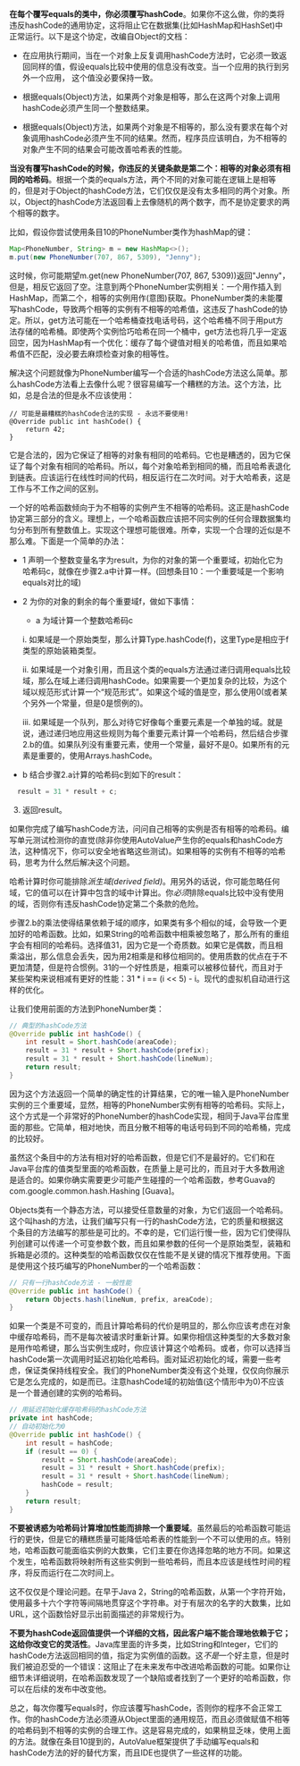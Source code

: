 **在每个覆写equals的类中，你必须覆写hashCode**。如果你不这么做，你的类将违反hashCode的通用协定，这将阻止它在数据集(比如HashMap和HashSet)中正常运行。以下是这个协定，改编自Object的文档：

- 在应用执行期间，当在一个对象上反复调用hashCode方法时，它必须一致返回同样的值，假设equals比较中使用的信息没有改变。当一个应用的执行到另外一个应用， 这个值没必要保持一致。

- 根据equals(Object)方法，如果两个对象是相等，那么在这两个对象上调用hashCode必须产生同一个整数结果。

- 根据equals(Object)方法，如果两个对象是不相等的，那么没有要求在每个对象调用hashCode必须产生不同的结果。然而，程序员应该明白，为不相等的对象产生不同的结果会可能改善哈希表的性能。

**当没有覆写hashCode的时候，你违反的关键条款是第二个：相等的对象必须有相同的哈希码**。根据一个类的equals方法，两个不同的对象可能在逻辑上是相等的，但是对于Object的hashCode方法，它们仅仅是没有太多相同的两个对象。所以，Object的hashCode方法返回看上去像随机的两个数字，而不是协定要求的两个相等的数字。

比如，假设你尝试使用条目10的PhoneNumber类作为hashMap的键：

```java
Map<PhoneNumber, String> m = new HashMap<>(); 
m.put(new PhoneNumber(707, 867, 5309), "Jenny"); 
```
这时候，你可能期望m.get(new PhoneNumber(707, 867, 5309))返回"Jenny"，但是，相反它返回了空。注意到两个PhoneNumber实例相关：一个用作插入到HashMap，而第二个，相等的实例用作(意图)获取。PhoneNumber类的未能覆写hashCode，导致两个相等的实例有不相等的哈希值，这违反了hashCode的协定。所以，get方法可能在一个哈希桶查找电话号码，这个哈希桶不同于用put方法存储的哈希桶。即使两个实例恰巧哈希在同一个桶中，get方法也将几乎一定返回空，因为HashMap有一个优化：缓存了每个键值对相关的哈希值，而且如果哈希值不匹配，没必要去麻烦检查对象的相等性。

解决这个问题就像为PhoneNumber编写一个合适的hashCode方法这么简单。那么hashCode方法看上去像什么呢？很容易编写一个糟糕的方法。这个方法，比如，总是合法的但是永不应该使用：
```
// 可能是最糟糕的hashCode合法的实现 - 永远不要使用! 
@Override public int hashCode() { 
	return 42; 
}
```
它是合法的，因为它保证了相等的对象有相同的哈希码。它也是糟透的，因为它保证了每个对象有相同的哈希码。所以，每个对象哈希到相同的桶，而且哈希表退化到链表。应该运行在线性时间的代码，相反运行在二次时间。对于大哈希表，这是工作与不工作之间的区别。

一个好的哈希函数倾向于为不相等的实例产生不相等的哈希码。这正是hashCode协定第三部分的含义。理想上，一个哈希函数应该把不同实例的任何合理数据集均匀分布到所有整数值上。实现这个理想可能很难。所幸，实现一个合理的近似是不那么难。下面是一个简单的办法：

 * 1 声明一个整数变量名字为result，为你的对象的第一个重要域，初始化它为哈希码c，就像在步骤2.a中计算一样。(回想条目10：一个重要域是一个影响equals对比的域)
 
 *  2 为你的对象的剩余的每个重要域f，做如下事情：
	 + a 为域计算一个整数哈希码c
		
	i. 如果域是一个原始类型，那么计算Type.hashCode(f)，这里Type是相应于f类型的原始装箱类型。
		 
	ii. 如果域是一个对象引用，而且这个类的equals方法通过递归调用equals比较域，那么在域上递归调用hashCode。如果需要一个更加复杂的比较，为这个域以规范形式计算一个“规范形式”。如果这个域的值是空，那么使用0(或者某个另外一个常量，但是0是惯例的)。
		
	iii.  如果域是一个队列，那么对待它好像每个重要元素是一个单独的域。就是说，通过递归地应用这些规则为每个重要元素计算一个哈希码，然后结合步骤2.b的值。如果队列没有重要元素，使用一个常量，最好不是0。如果所有的元素是重要的，使用Arrays.hashCode。

   + b 结合步骤2.a计算的哈希码c到如下的result：
```java
  result = 31 * result + c; 
```

3. 返回result。

如果你完成了编写hashCode方法，问问自己相等的实例是否有相等的哈希码。编写单元测试检测你的直觉(除非你使用AutoValue产生你的equals和hashCode方法，这种情况下，你可以安全地省略这些测试)。如果相等的实例有不相等的哈希码，思考为什么然后解决这个问题。

哈希计算时你可能排除*派生域(derived field)*。用另外的话说，你可能忽略任何域，它的值可以在计算中包含的域中计算出。你*必须*排除equals比较中没有使用的域，否则你有违反hashCode协定第二个条款的危险。

步骤2.b的乘法使得结果依赖于域的顺序，如果类有多个相似的域，会导致一个更加好的哈希函数。比如，如果String的哈希函数中相乘被忽略了，那么所有的重组字会有相同的哈希码。选择值31，因为它是一个奇质数。如果它是偶数，而且相乘溢出，那么信息会丢失，因为用2相乘是和移位相同的。使用质数的优点在于不更加清楚，但是符合惯例。31的一个好性质是，相乘可以被移位替代，而且对于某些架构来说相减有更好的性能：31 * i == (i << 5) - i。现代的虚拟机自动进行这样的优化。

让我们使用前面的方法到PhoneNumber类：
```java
// 典型的hashCode方法 
@Override public int hashCode() { 
	int result = Short.hashCode(areaCode); 
	result = 31 * result + Short.hashCode(prefix); 
	result = 31 * result + Short.hashCode(lineNum); 
	return result; 
}
```
因为这个方法返回一个简单的确定性的计算结果，它的唯一输入是PhoneNumber实例的三个重要域，显然，相等的PhoneNumber实例有相等的哈希码。实际上，这个方式是一个非常好的PhoneNumber的hashCode实现，相同于Java平台库里面的那些。它简单，相对地快，而且分散不相等的电话号码到不同的哈希桶，完成的比较好。

虽然这个条目中的方法有相对好的哈希函数，但是它们不是最好的。它们和在Java平台库的值类型里面的哈希函数，在质量上是可比的，而且对于大多数用途是适合的。如果你确实需要更少可能产生碰撞的一个哈希函数，参考Guava的com.google.common.hash.Hashing [Guava]。

Objects类有一个静态方法，可以接受任意数量的对象，为它们返回一个哈希码。这个叫hash的方法，让我们编写只有一行的hashCode方法，它的质量和根据这个条目的方法编写的那些是可比的。不幸的是，它们运行慢一些，因为它们使得队列创建可以传递一个可变参数个数，而且如果参数的任何一个是原始类型，装箱和拆箱是必须的。这种类型的哈希函数仅仅在性能不是关键的情况下推荐使用。下面是使用这个技巧编写的PhoneNumber的一个哈希函数：
```java
// 只有一行hashCode方法 - 一般性能 
@Override public int hashCode() { 
	return Objects.hash(lineNum, prefix, areaCode); 
}
```
如果一个类是不可变的，而且计算哈希码的代价是明显的，那么你应该考虑在对象中缓存哈希码，而不是每次被请求时重新计算。如果你相信这种类型的大多数对象是用作哈希键，那么当实例生成时，你应该计算这个哈希码。或者，你可以选择当hashCode第一次调用时延迟初始化哈希码。面对延迟初始化的域，需要一些考虑，保证类保持线程安全。我们的PhoneNumber类没有这个处理，仅仅向你展示它是怎么完成的，如是而已。注意hashCode域的初始值(这个情形中为0)不应该是一个普通创建的实例的哈希码。
```java
// 用延迟初始化缓存哈希码的hashCode方法 
private int hashCode; 
// 自动初始化为0
@Override public int hashCode() {
	int result = hashCode; 
	if (result == 0) {
		result = Short.hashCode(areaCode);
		result = 31 * result + Short.hashCode(prefix);
		result = 31 * result + Short.hashCode(lineNum);
		hashCode = result;
	} 
	return result;
}
```
**不要被诱惑为哈希码计算增加性能而排除一个重要域**。虽然最后的哈希函数可能运行的更快，但是它的糟糕质量可能降低哈希表的性能到一个不可以使用的点。特别地，哈希函数可能面临实例的大数集，它们主要在你选择忽略的地方不同。如果这个发生，哈希函数将映射所有这些实例到一些哈希码，而且本应该是线性时间的程序，将反而运行在二次时间上。

这不仅仅是个理论问题。在早于Java 2，String的哈希函数，从第一个字符开始，使用最多十六个字符等间隔地贯穿这个字符串。对于有层次的名字的大数集，比如URL，这个函数恰好显示出前面描述的非常规行为。

**不要为hashCode返回值提供一个详细的文档，因此客户端不能合理地依赖于它；这给你改变它的灵活性**。Java库里面的许多类，比如String和Integer，它们的hashCode方法返回相同的值，指定为实例值的函数。这*不是*一个好主意，但是时我们被迫忍受的一个错误：这阻止了在未来发布中改进哈希函数的可能。如果你让细节未详细说明，在哈希函数发现了一个缺陷或者找到了一个更好的哈希函数，你可以在后续的发布中改变他。

总之，每次你覆写equals时，你应该覆写hashCode，否则你的程序不会正常工作。你的hashCode方法必须遵从Object里面的通用规范，而且必须做赋值不相等的哈希码到不相等的实例的合理工作。这是容易完成的，如果稍显乏味，使用上面的方法。就像在条目10提到的，AutoValue框架提供了手动编写equals和hashCode方法的好的替代方案，而且IDE也提供了一些这样的功能。
